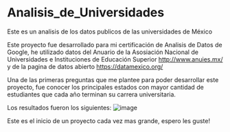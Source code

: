 # Analisis_de_Universidades
Este es un analisis de los datos publicos de las universidades de México

Este proyecto fue desarrollado para mi certificación de Analisis de Datos de Google, he utilizado datos del Anuario de la Asosiación Nacional de Universidades e Instituciones de Educación Superior http://www.anuies.mx/ y de la pagina de datos abierto https://datamexico.org/

Una de las primeras preguntas que me plantee para poder desarrollar este proyecto, fue conocer los principales estados con mayor cantidad de estudiantes que cada año terminan su carrera universitaria.

Los resultados fueron los siguientes:
![image](https://user-images.githubusercontent.com/99113543/210312141-f1839315-c01f-42cf-a18e-e5b5f4e0865f.png)

Este es el inicio de un proyecto cada vez mas grande, espero les guste!
